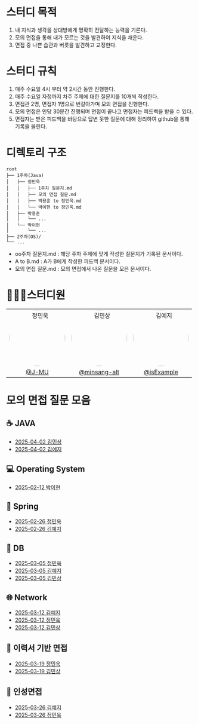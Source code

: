 # 스터디 목적
1. 내 지식과 생각을 상대방에게 명확히 전달하는 능력을 기른다.
2. 모의 면접을 통해 내가 모르는 것을 발견하여 지식을 채운다.
3. 면접 중 나쁜 습관과 버릇을 발견하고 교정한다.

# 스터디 규칙
1. 매주 수요일 4시 부터 약 2시간 동안 진행한다.
2. 매주 수요일 자정까지 차주 주제에 대한 질문지를 10개씩 작성한다.
3. 면접관 2명, 면접자 1명으로 번갈아가며 모의 면접을 진행한다.
4. 모의 면접은 인당 30분간 진행되며 면접이 끝나고 면접자는 피드백을 받을 수 있다.
5. 면접자는 받은 피드백을 바탕으로 답변 못한 질문에 대해 정리하여 github을 통해 기록을 올린다.

# 디렉토리 구조
```
root                                 
├── 1주차(Java)
│   ├── 정민욱
│   │   ├── 1주차 질문지.md
│   │   ├── 모의 면접 질문.md
│   │   ├── 박용훈 to 정민욱.md
│   │   └── 박이현 to 정민욱.md
│   ├── 박용훈
│   │   └── ...
│   └── 박이현
│       └── ...
├── 2주차(OS)/
└── ...
```


- oo주차 질문지.md   : 해당 주차 주제에 맞게 작성한 질문지가 기록된 문서이다.
- A to B.md         : A가 B에게 작성한 피드백 문서이다.
- 모의 면접 질문.md : 모의 면접에서 나온 질문을 모은 문서이다.

# 👨🏻‍💻스터디원
|   |   |   |
|---|---|---|
| <div align="center"><a href="https://github.com/J-MU"><img src="https://avatars.githubusercontent.com/u/46997074?v=4" alt="정민욱" style="border-radius: 50%; width: 150px; height: 150px;" /></a></div> | <div align="center"><a href="https://github.com/minsang-alt"><img src="https://avatars.githubusercontent.com/u/82764703?v=4" alt="김민상" style="border-radius: 50%; width: 150px; height: 150px;" /></a></div> | <div align="center"><a href="https://github.com/isExample"><img src="https://avatars.githubusercontent.com/u/93423346?v=4" alt="김예지" style="border-radius: 50%; width: 150px; height: 150px;" /></a></div> |
| <div align="center">[@J-MU](https://github.com/J-MU)</div> | <div align="center">[@minsang-alt](https://github.com/minsang-alt)</div> | <div align="center">[@isExample](https://github.com/isExample)</div> |



# 모의 면접 질문 모음
## ☕ JAVA
- [2025-04-02 김민상](8주차(JAVA)/김민상/모의%20면접%20질문.md)
- [2025-04-02 김예지](8주차(JAVA)/김예지/모의%20면접%20질문.md)
## 💻 Operating System
- [2025-02-12 박이현](2주차(OS)/박이현/모의%20면접%20질문.md)
## :leaves: Spring
- [2025-02-26 정민욱](3주차(Spring)/정민욱/모의%20면접%20질문.md)
- [2025-02-26 김예지](3주차(Spring)/김예지/모의%20면접%20질문.md)
## 💾 DB
- [2025-03-05 정민욱](4주차(Database)/정민욱/모의%20면접%20질문.md)
- [2025-03-05 김예지](4주차(Database)/김예지/모의%20면접%20질문.md)
- [2025-03-05 김민상](4주차(Database)/김민상/모의%20면접%20질문.md)
## 🌐 Network
- [2025-03-12 김예지](5주차(Network)/김예지/모의%20면접%20질문.md)
- [2025-03-12 정민욱](5주차(Network)/정민욱/모의%20면접%20질문.md)
- [2025-03-12 김민상](5주차(Network)/김민상/모의%20면접%20질문.md)

## 📝 이력서 기반 면접
- [2025-03-19 정민욱](6주차(Resume)/정민욱/모의%20면접%20질문.md)
- [2025-03-19 김민상](6주차(Resume)/김민상/모의%20면접%20질문.md)

## 👥 인성면접
- [2025-03-26 김예지](7주차(인성면접)/김예지/모의%20면접%20질문.md)
- [2025-03-26 정민욱](7주차(인성면접)/정민욱/모의%20면접%20질문.md)

</br>

